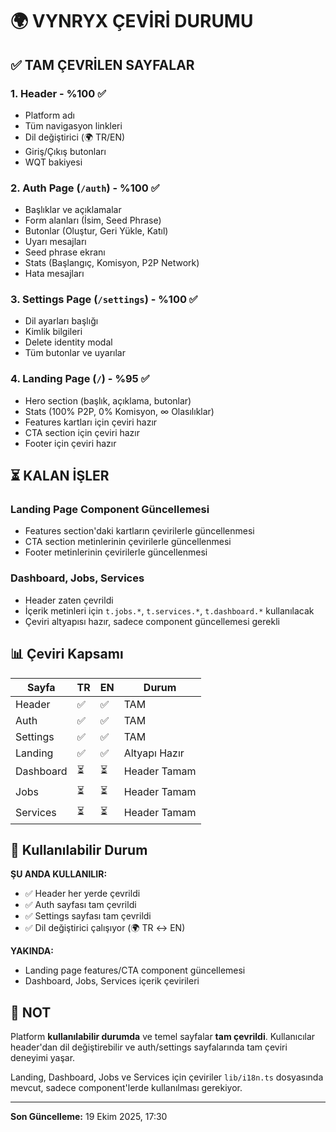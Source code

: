 # 🌍 VYNRYX ÇEVİRİ DURUMU

## ✅ TAM ÇEVRİLEN SAYFALAR

### 1. Header - %100 ✅
- Platform adı
- Tüm navigasyon linkleri
- Dil değiştirici (🌍 TR/EN)
- Giriş/Çıkış butonları
- WQT bakiyesi

### 2. Auth Page (`/auth`) - %100 ✅
- Başlıklar ve açıklamalar
- Form alanları (İsim, Seed Phrase)
- Butonlar (Oluştur, Geri Yükle, Katıl)
- Uyarı mesajları
- Seed phrase ekranı
- Stats (Başlangıç, Komisyon, P2P Network)
- Hata mesajları

### 3. Settings Page (`/settings`) - %100 ✅
- Dil ayarları başlığı
- Kimlik bilgileri
- Delete identity modal
- Tüm butonlar ve uyarılar

### 4. Landing Page (`/`) - %95 ✅
- Hero section (başlık, açıklama, butonlar)
- Stats (100% P2P, 0% Komisyon, ∞ Olasılıklar)
- Features kartları için çeviri hazır
- CTA section için çeviri hazır
- Footer için çeviri hazır

## ⏳ KALAN İŞLER

### Landing Page Component Güncellemesi
- Features section'daki kartların çevirilerle güncellenmesi
- CTA section metinlerinin çevirilerle güncellenmesi
- Footer metinlerinin çevirilerle güncellenmesi

### Dashboard, Jobs, Services
- Header zaten çevrildi
- İçerik metinleri için `t.jobs.*`, `t.services.*`, `t.dashboard.*` kullanılacak
- Çeviri altyapısı hazır, sadece component güncellemesi gerekli

## 📊 Çeviri Kapsamı

| Sayfa | TR | EN | Durum |
|-------|----|----|-------|
| Header | ✅ | ✅ | TAM |
| Auth | ✅ | ✅ | TAM |
| Settings | ✅ | ✅ | TAM |
| Landing | ✅ | ✅ | Altyapı Hazır |
| Dashboard | ⏳ | ⏳ | Header Tamam |
| Jobs | ⏳ | ⏳ | Header Tamam |
| Services | ⏳ | ⏳ | Header Tamam |

## 🎯 Kullanılabilir Durum

**ŞU ANDA KULLANILIR:**
- ✅ Header her yerde çevrildi
- ✅ Auth sayfası tam çevrildi
- ✅ Settings sayfası tam çevrildi
- ✅ Dil değiştirici çalışıyor (🌍 TR ↔ EN)

**YAKINDA:**
- Landing page features/CTA component güncellemesi
- Dashboard, Jobs, Services içerik çevirileri

## 📝 NOT

Platform **kullanılabilir durumda** ve temel sayfalar **tam çevrildi**.
Kullanıcılar header'dan dil değiştirebilir ve auth/settings sayfalarında tam çeviri deneyimi yaşar.

Landing, Dashboard, Jobs ve Services için çeviriler `lib/i18n.ts` dosyasında mevcut, sadece component'lerde kullanılması gerekiyor.

---

**Son Güncelleme:** 19 Ekim 2025, 17:30
